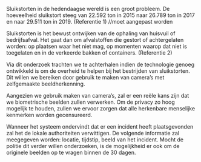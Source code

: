 Sluikstorten in de hedendaagse wereld is een groot probleem. De hoeveelheid sluikstort steeg van 22.592 ton in 2015 naar 26.789 ton in 2017 en naar 29.511 ton in 2019. (Referentie 1) //moet aangepast worden

Sluikstorten is het bewust ontwijken van de ophaling van huisvuil of bedrijfsafval. Het gaat dan om afvalstoffen die gestort of achtergelaten worden: op plaatsen waar het niet mag, op momenten waarop dat niet is toegelaten en in de verkeerde bakken of containers. (Referentie 2)

Via dit onderzoek trachten we te achterhalen indien de technologie genoeg ontwikkeld is om de overheid te helpen bij het bestrijden van sluikstorten. Dit willen we bereiken door gebruik te maken van camera’s met zelfgemaakte beeldherkenning.

Aangezien we gebruik maken van camera’s, zal er een reële kans zijn dat we biometrische beelden zullen verwerken. Om de privacy zo hoog mogelijk te houden, zullen we ervoor zorgen dat alle herkenbare menselijke kenmerken worden gecensureerd.

Wanneer het systeem ondervindt dat er een incident heeft plaatsgevonden zal het de lokale authoriteiten verwittigen. De volgende informatie zal meegegeven worden: locatie, tijdstip, beeld van het incident. Mocht de politie dit verder willen onderzoeken, is de mogelijkheid er ook om de originele beelden op te vragen binnen de 30 dagen.
